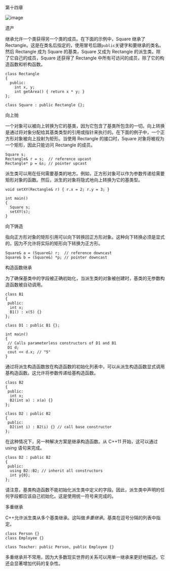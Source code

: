 第十四章

![image](images/frontdot.jpg)

遗产

继承允许一个类获得另一个类的成员。在下面的示例中，Square 继承了 Rectangle。这是在类名后指定的，使用冒号后跟`public`关键字和要继承的类名。然后 Rectangle 成为 Square 的基类，Square 又成为 Rectangle 的派生类。除了它自己的成员，Square 还获得了 Rectangle 中所有可访问的成员，除了它的构造函数和析构函数。

```
class Rectangle
{
  public:
    int x, y;
    int getArea() { return x * y; }
};

class Square : public Rectangle {};
```

向上抛

一个对象可以被向上转换为它的基类，因为它包含了基类所包含的一切。向上转换是通过将对象分配给其基类类型的引用或指针来执行的。在下面的例子中，一个正方形对象被向上投射为矩形。当使用 Rectangle 的接口时，Square 对象将被视为一个矩形，因此只能访问 Rectangle 的成员。

```
Square s;
Rectangle& r = s;  // reference upcast
Rectangle* p = &s; // pointer upcast
```

派生类可以用在任何需要基类的地方。例如，正方形对象可以作为参数传递给需要矩形对象的函数。然后，派生的对象将隐式地向上转换为它的基类型。

```
void setXY(Rectangle& r) { r.x = 2; r.y = 3; }

int main()
{
  Square s;
  setXY(s);
}
```

向下铸造

指向正方形对象的矩形引用可以向下转换回正方形对象。这种向下转换必须是显式的，因为不允许将实际的矩形向下转换为正方形。

```
Square& a = (Square&) r;  // reference downcast
Square& b = (Square&) *p; // pointer downcast
```

构造函数继承

为了确保基类中的字段被正确初始化，当派生类的对象被创建时，基类的无参数构造函数被自动调用。

```
class B1
{
 public:
  int x;
  B1() : x(5) {}
};

class D1 : public B1 {};

int main()
{
 // Calls parameterless constructors of D1 and B1
 D1 d;
 cout << d.x; // "5"
}
```

通过将派生构造函数放在构造函数的初始化列表中，可以从派生构造函数显式调用基构造函数。这允许将参数传递给基构造函数。

```
class B2
{
 public:
  int x;
  B2(int a) : x(a) {}
};

class D2 : public B2
{
 public:
  D2(int i) : B2(i) {} // call base constructor
};
```

在这种情况下，另一种解决方案是继承构造函数。从 C++11 开始，这可以通过 using 语句来完成。

```
class D2 : public B2
{
 public:
  using B2::B2; // inherit all constructors
  int y{0};
};
```

请注意，基类构造函数不能初始化派生类中定义的字段。因此，派生类中声明的任何字段都应该自己初始化。这是使用统一符号来完成的。

多重继承

C++允许派生类从多个基类继承。这叫做*多重继承*。基类在逗号分隔的列表中指定。

```
class Person {}
class Employee {}

class Teacher: public Person, public Employee {}
```

多重继承并不常用，因为大多数现实世界的关系可以用单一继承来更好地描述。它还会显著增加代码的复杂性。